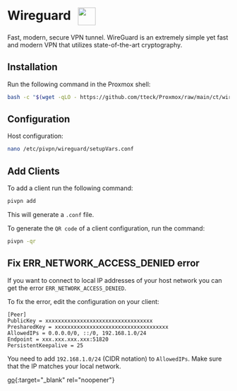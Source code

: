 # Wireguard <img src="/wireguard-icon.png" width="40" height="40" style="display:inline-block; vertical-align: middle; margin-left:10px;">

Fast, modern, secure VPN tunnel. WireGuard is an extremely simple yet fast and modern VPN that utilizes state-of-the-art cryptography.

## Installation

Run the following command in the Proxmox shell:
```bash
bash -c "$(wget -qLO - https://github.com/tteck/Proxmox/raw/main/ct/wireguard.sh)"
```

## Configuration

Host configuration:
```bash
nano /etc/pivpn/wireguard/setupVars.conf
```

## Add Clients
To add a client run the following command:
```bash
pivpn add
```
This will generate a <code>.conf</code> file.


To generate the <code>QR code</code> of a client configuration, run the command:
```bash
pivpn -qr
```

## Fix ERR_NETWORK_ACCESS_DENIED error
If you want to connect to local IP addresses of your host network you can get the error <code>ERR_NETWORK_ACCESS_DENIED</code>.

To fix the error, edit the configuration on your client:
```txt{4}
[Peer]
PublicKey = xxxxxxxxxxxxxxxxxxxxxxxxxxxxxxxxxx
PresharedKey = xxxxxxxxxxxxxxxxxxxxxxxxxxxxxxxxxxxx
AllowedIPs = 0.0.0.0/0, ::/0, 192.168.1.0/24
Endpoint = xxx.xxx.xxx.xxx:51820
PersistentKeepalive = 25
```
You need to add <code>192.168.1.0/24</code> (CIDR notation) to <code>AllowedIPs</code>. Make sure that the IP matches your local network.

[go](http://stackoverflow.com){:target="_blank" rel="noopener"}
